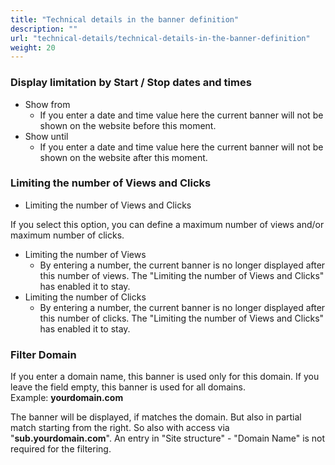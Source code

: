 ```yaml
---
title: "Technical details in the banner definition"
description: ""
url: "technical-details/technical-details-in-the-banner-definition"
weight: 20
---
```


### Display limitation by Start / Stop dates and times

* Show from
  * If you enter a date and time value here the current banner will not be shown
  on the website before this moment.
* Show until
  * If you enter a date and time value here the current banner will not be shown
  on the website after this moment.


### Limiting the number of Views and Clicks

* Limiting the number of Views and Clicks

If you select this option, you can define a maximum number of views and/or
maximum number of clicks.

* Limiting the number of Views
  * By entering a number, the current banner is no longer displayed after this
  number of views. The "Limiting the number of Views and Clicks" has enabled it
  to stay.
* Limiting the number of Clicks
  * By entering a number, the current banner is no longer displayed after this
  number of clicks. The "Limiting the number of Views and Clicks" has enabled it
  to stay.


### Filter Domain

If you enter a domain name, this banner is used only for this domain. If you
leave the field empty, this banner is used for all domains.<br>
Example: **yourdomain.com**

The banner will be displayed, if matches the domain. But also in partial match
starting from the right. So also with access via "**sub.yourdomain.com**".
An entry in "Site structure" - "Domain Name" is not required for the filtering.
